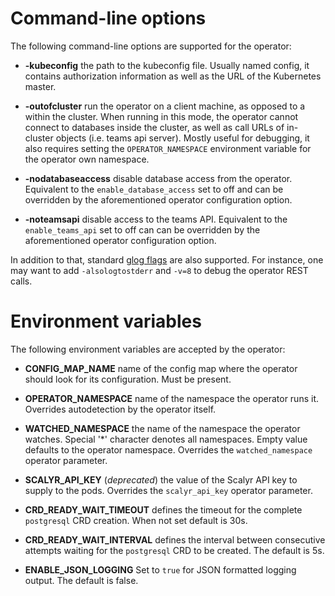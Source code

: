 # Command-line options

The following command-line options are supported for the operator:

* **-kubeconfig**
  the path to the kubeconfig file. Usually named config, it contains
  authorization information as well as the URL of the Kubernetes master.

* **-outofcluster**
  run the operator on a client machine, as opposed to a within the cluster.
  When running in this mode, the operator cannot connect to databases inside
  the cluster, as well as call URLs of in-cluster objects (i.e. teams api
  server). Mostly useful for debugging, it also requires setting the
  `OPERATOR_NAMESPACE` environment variable for the operator own namespace.

* **-nodatabaseaccess**
  disable database access from the operator. Equivalent to the
  `enable_database_access` set to off and can be overridden by the
  aforementioned operator configuration option.

* **-noteamsapi**
  disable access to the teams API. Equivalent to the `enable_teams_api` set to
  off can can be overridden by the aforementioned operator configuration
  option.

In addition to that, standard [glog
flags](https://godoc.org/github.com/golang/glog) are also supported. For
instance, one may want to add `-alsologtostderr` and `-v=8` to debug the
operator REST calls.

# Environment variables

The following environment variables are accepted by the operator:

* **CONFIG_MAP_NAME**
  name of the config map where the operator should look for its configuration.
  Must be present.

* **OPERATOR_NAMESPACE**
  name of the namespace the operator runs it. Overrides autodetection by the
  operator itself.

* **WATCHED_NAMESPACE**
  the name of the namespace the operator watches. Special '*' character denotes
  all namespaces. Empty value defaults to the operator namespace. Overrides the
  `watched_namespace` operator parameter.

* **SCALYR_API_KEY** (*deprecated*)
  the value of the Scalyr API key to supply to the pods. Overrides the
  `scalyr_api_key` operator parameter.

* **CRD_READY_WAIT_TIMEOUT**
  defines the timeout for the complete `postgresql` CRD creation. When not set
  default is 30s.

* **CRD_READY_WAIT_INTERVAL**
  defines the  interval between consecutive attempts waiting for the
  `postgresql` CRD to be created. The default is 5s.
  
* **ENABLE_JSON_LOGGING**
  Set to `true` for JSON formatted logging output.
  The default is false.

